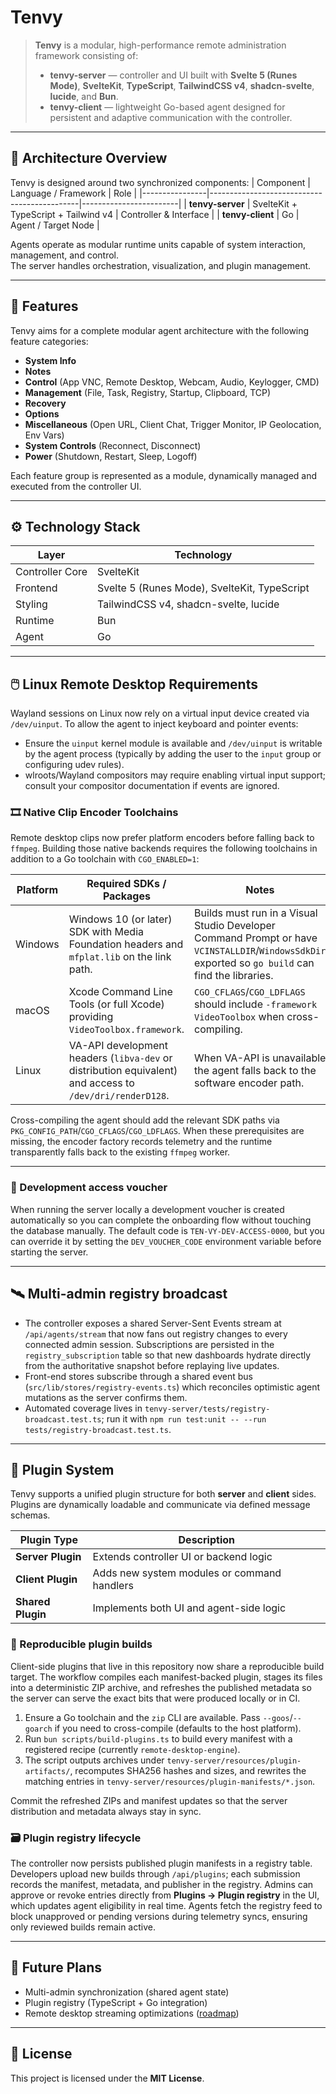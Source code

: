 # Tenvy

> **Tenvy** is a modular, high-performance remote administration framework consisting of:
>
> - **tenvy-server** — controller and UI built with **Svelte 5 (Runes Mode)**, **SvelteKit**, **TypeScript**, **TailwindCSS v4**, **shadcn-svelte**, **lucide**, and **Bun**.
> - **tenvy-client** — lightweight Go-based agent designed for persistent and adaptive communication with the controller.

---

## 🧩 Architecture Overview

Tenvy is designed around two synchronized components:
| Component | Language / Framework | Role |
|----------------|---------------------------------------------|------------------------|
| **tenvy-server** | SvelteKit + TypeScript + Tailwind v4 | Controller \& Interface |
| **tenvy-client** | Go | Agent / Target Node |

Agents operate as modular runtime units capable of system interaction, management, and control.  
The server handles orchestration, visualization, and plugin management.

---

## 🚀 Features

Tenvy aims for a complete modular agent architecture with the following feature categories:

- **System Info**
- **Notes**
- **Control** (App VNC, Remote Desktop, Webcam, Audio, Keylogger, CMD)
- **Management** (File, Task, Registry, Startup, Clipboard, TCP)
- **Recovery**
- **Options**
- **Miscellaneous** (Open URL, Client Chat, Trigger Monitor, IP Geolocation, Env Vars)
- **System Controls** (Reconnect, Disconnect)
- **Power** (Shutdown, Restart, Sleep, Logoff)

Each feature group is represented as a module, dynamically managed and executed from the controller UI.

---

## ⚙️ Technology Stack

| Layer           | Technology                                   |
| --------------- | -------------------------------------------- |
| Controller Core | SvelteKit                                    |
| Frontend        | Svelte 5 (Runes Mode), SvelteKit, TypeScript |
| Styling         | TailwindCSS v4, shadcn-svelte, lucide        |
| Runtime         | Bun                                          |
| Agent           | Go                                           |

---

## 🖱️ Linux Remote Desktop Requirements

Wayland sessions on Linux now rely on a virtual input device created via `/dev/uinput`. To allow the agent to inject keyboard and pointer events:

- Ensure the `uinput` kernel module is available and `/dev/uinput` is writable by the agent process (typically by adding the user to the `input` group or configuring udev rules).
- wlroots/Wayland compositors may require enabling virtual input support; consult your compositor documentation if events are ignored.

### 🎞️ Native Clip Encoder Toolchains

Remote desktop clips now prefer platform encoders before falling back to `ffmpeg`. Building those native backends requires the following toolchains in addition to a Go toolchain with `CGO_ENABLED=1`:

| Platform | Required SDKs / Packages                                                                                 | Notes                                                                                                                                             |
| -------- | -------------------------------------------------------------------------------------------------------- | ------------------------------------------------------------------------------------------------------------------------------------------------- |
| Windows  | Windows 10 (or later) SDK with Media Foundation headers and `mfplat.lib` on the link path.               | Builds must run in a Visual Studio Developer Command Prompt or have `VCINSTALLDIR`/`WindowsSdkDir` exported so `go build` can find the libraries. |
| macOS    | Xcode Command Line Tools (or full Xcode) providing `VideoToolbox.framework`.                             | `CGO_CFLAGS`/`CGO_LDFLAGS` should include `-framework VideoToolbox` when cross-compiling.                                                         |
| Linux    | VA-API development headers (`libva-dev` or distribution equivalent) and access to `/dev/dri/renderD128`. | When VA-API is unavailable the agent falls back to the software encoder path.                                                                     |

Cross-compiling the agent should add the relevant SDK paths via `PKG_CONFIG_PATH`/`CGO_CFLAGS`/`CGO_LDFLAGS`. When these prerequisites are missing, the encoder factory records telemetry and the runtime transparently falls back to the existing `ffmpeg` worker.

---

### 🔑 Development access voucher

When running the server locally a development voucher is created automatically so you can complete the onboarding flow without touching the database manually. The default code is `TEN-VY-DEV-ACCESS-0000`, but you can override it by setting the `DEV_VOUCHER_CODE` environment variable before starting the server.

---

## 🛰️ Multi-admin registry broadcast

- The controller exposes a shared Server-Sent Events stream at `/api/agents/stream` that now fans out registry changes to every connected admin session. Subscriptions are persisted in the `registry_subscription` table so that new dashboards hydrate directly from the authoritative snapshot before replaying live updates.
- Front-end stores subscribe through a shared event bus (`src/lib/stores/registry-events.ts`) which reconciles optimistic agent mutations as the server confirms them.
- Automated coverage lives in `tenvy-server/tests/registry-broadcast.test.ts`; run it with `npm run test:unit -- --run tests/registry-broadcast.test.ts`.

---

## 🧩 Plugin System

Tenvy supports a unified plugin structure for both **server** and **client** sides.
Plugins are dynamically loadable and communicate via defined message schemas.

| Plugin Type       | Description                                 |
| ----------------- | ------------------------------------------- |
| **Server Plugin** | Extends controller UI or backend logic      |
| **Client Plugin** | Adds new system modules or command handlers |
| **Shared Plugin** | Implements both UI and agent-side logic     |

### 🔁 Reproducible plugin builds

Client-side plugins that live in this repository now share a reproducible build target. The workflow compiles each manifest-backed plugin, stages its files into a deterministic ZIP archive, and refreshes the published metadata so the server can serve the exact bits that were produced locally or in CI.

1. Ensure a Go toolchain and the `zip` CLI are available. Pass `--goos`/`--goarch` if you need to cross-compile (defaults to the host platform).
2. Run `bun scripts/build-plugins.ts` to build every manifest with a registered recipe (currently `remote-desktop-engine`).
3. The script outputs archives under `tenvy-server/resources/plugin-artifacts/`, recomputes SHA256 hashes and sizes, and rewrites the matching entries in `tenvy-server/resources/plugin-manifests/*.json`.

Commit the refreshed ZIPs and manifest updates so that the server distribution and metadata always stay in sync.

### 🗃️ Plugin registry lifecycle

The controller now persists published plugin manifests in a registry table. Developers upload new builds through `/api/plugins`; each submission records the manifest, metadata, and publisher in the registry. Admins can approve or revoke entries directly from **Plugins → Plugin registry** in the UI, which updates agent eligibility in real time. Agents fetch the registry feed to block unapproved or pending versions during telemetry syncs, ensuring only reviewed builds remain active.

---

## 🔮 Future Plans

- Multi-admin synchronization (shared agent state)
- Plugin registry (TypeScript + Go integration)
- Remote desktop streaming optimizations ([roadmap](./docs/remote-desktop-optimizations.md))

---

## 📜 License

This project is licensed under the **MIT License**.
